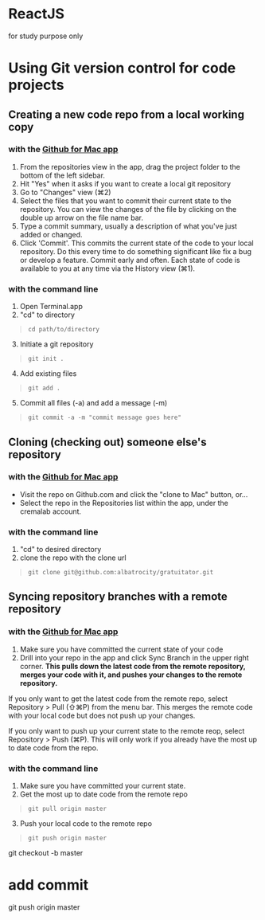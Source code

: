 # ReactJS
for study purpose only
# Using Git version control for code projects

## Creating a new code repo from a local working copy

### with the [Github for Mac app](http://mac.github.com/)

1. From the repositories view in the app, drag the project folder to the bottom of the left sidebar.
2. Hit "Yes" when it asks if you want to create a local git repository
3. Go to "Changes" view (⌘2)
4. Select the files that you want to commit their current state to the repository. You can view the changes of the file by clicking on the double up arrow on the file name bar.
5. Type a commit summary, usually a description of what you've just added or changed.
6. Click 'Commit'. This commits the current state of the code to your local repository. Do this every time to do something significant like fix a bug or develop a feature. Commit early and often. Each  state of code is available to you at any time via the History view (⌘1).

### with the command line

1. Open Terminal.app
2. "cd" to directory
>     cd path/to/directory

3. Initiate a git repository
>     git init .

4. Add existing files
>     git add .

5. Commit all files (-a) and add a message (-m)
>     git commit -a -m "commit message goes here"

## Cloning (checking out) someone else's repository

### with the [Github for Mac app](http://mac.github.com/)

* Visit the repo on Github.com and click the "clone to Mac" button, or...
* Select the repo in the Repositories list within the app, under the cremalab account.

### with the command line

1. "cd" to desired directory
2. clone the repo with the clone url
>     git clone git@github.com:albatrocity/gratuitator.git

## Syncing repository branches with a remote repository

### with the [Github for Mac app](http://mac.github.com/)

1. Make sure you have committed the current state of your code
2. Drill into your repo in the app and click Sync Branch in the upper right corner. **This pulls down the latest code from the remote repository, merges your code with it, and pushes your changes to the remote repository.**

If you only want to get the latest code from the remote repo, select Repository > Pull (⇧⌘P) from the menu bar. This merges the remote code with your local code but does not push up your changes. 

If you only want to push up your current state to the remote reop, select Repository > Push (⌘P). This will only work if you already have the most up to date code from the repo.

### with the command line

1. Make sure you have committed your current state.
2. Get the most up to date code from the remote repo
>     git pull origin master

3. Push your local code to the remote repo
>     git push origin master



git checkout -b master

# add commit

git push origin master


